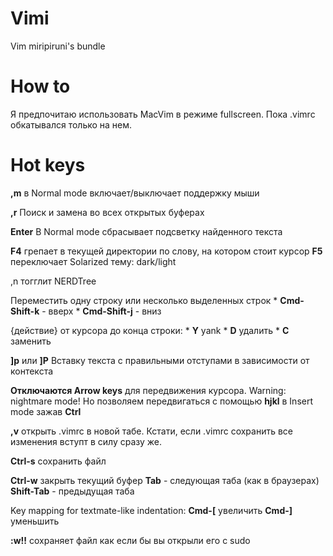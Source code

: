 Vimi
====

Vim miripiruni's bundle

How to
======

Я предпочитаю использовать MacVim в режиме fullscreen. Пока .vimrc обкатывался только на нем.

Hot keys
============

**,m** в Normal mode включает/выключает поддержку мыши

**,r** Поиск и замена во всех открытых буферах

**Enter** В Normal mode сбрасывает подсветку найденного текста

**F4** грепает в текущей директории по слову, на котором стоит курсор
**F5** переключает Solarized тему: dark/light

,n тогглит NERDTree

Переместить одну строку или несколько выделенных строк
    *   **Cmd-Shift-k** - вверх
    *   **Cmd-Shift-j** - вниз


{действие} от курсора до конца строки:
    *   **Y** yank
    *   **D** удалить
    *   **C** заменить

**]p** или **]P** Вставку текста с правильными отступами в зависимости от контекста

**Отключаются Arrow keys** для передвижения курсора. Warning: nightmare mode! Но позволяем передвигаться с помощью **hjkl** в Insert mode зажав **Ctrl**

**,v** открыть .vimrc в новой табе. Кстати, если .vimrc сохранить все изменения вступт в силу сразу же.

**Ctrl-s** сохранить файл

**Ctrl-w** закрыть текущий буфер
**Tab** - следующая таба (как в браузерах)
**Shift-Tab** - предыдущая таба

Key mapping for textmate-like indentation:
**Cmd-[** увеличить
**Cmd-]** уменьшить

**:w!!** сохраняет файл как если бы вы открыли его с sudo

